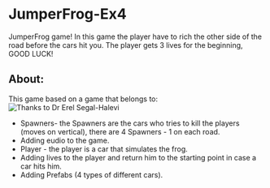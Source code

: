 # JumperFrog-Ex4
JumperFrog game!
In this game the player have to rich the other side of the road before the cars hit you.
The player gets 3 lives for the beginning, 
GOOD LUCK!

## About:


This game based on a game that belongs to:
![Thanks to Dr Erel Segal-Halevi](https://github.com/gamedev-at-ariel/02-prefabs-triggers)


* Spawners- the Spawners are the cars who tries to kill the players (moves on vertical), there are 4 Spawners -  1 on each road.
* Adding eudio to the game.
* Player - the player is a car that simulates the frog.
* Adding lives to the player and return him to the starting point in case a car hits him.
* Adding Prefabs (4 types of different cars).
</div>

